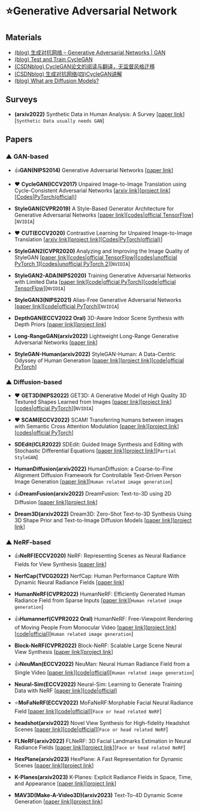 # ⭐Generative Adversarial Network

## Materials

* [(blog) 生成对抗网络 – Generative Adversarial Networks | GAN](https://easyai.tech/ai-definition/gan/)
* [(blog) Test and Train CycleGAN](https://colab.research.google.com/github/junyanz/pytorch-CycleGAN-and-pix2pix/blob/master/CycleGAN.ipynb#scrollTo=OzSKIPUByfiN)
* [(CSDNblog) CycleGAN论文的阅读与翻译，无监督风格迁移](https://zhuanlan.zhihu.com/p/45394148)
* [(CSDNblog) 生成对抗网络(四)CycleGAN讲解](https://blog.csdn.net/qq_40520596/article/details/104714762)
* [(blog) What are Diffusion Models?](https://lilianweng.github.io/posts/2021-07-11-diffusion-models/)

## Surveys

* **(arxiv2022)** Synthetic Data in Human Analysis: A Survey [[paper link](https://arxiv.org/abs/2208.09191)][`Synthetic Data usually needs GAN`]


## Papers

### ▲ GAN-based

* 👍**GAN(NIPS2014)** Generative Adversarial Networks [[paper link](https://arxiv.org/abs/1406.2661)]

* ❤ **CycleGAN(ICCV2017)** Unpaired Image-to-Image Translation using Cycle-Consistent Adversarial Networks [[arxiv link](https://arxiv.org/pdf/1703.10593.pdf)][[project link](https://junyanz.github.io/CycleGAN/)][[Codes|PyTorch(official)](https://github.com/junyanz/pytorch-CycleGAN-and-pix2pix)]

* **StyleGAN(CVPR2019)** A Style-Based Generator Architecture for Generative Adversarial Networks [[paper link](https://openaccess.thecvf.com/content_CVPR_2019/html/Karras_A_Style-Based_Generator_Architecture_for_Generative_Adversarial_Networks_CVPR_2019_paper.html)][[codes|official TensorFlow](https://github.com/NVlabs/stylegan)][`NVIDIA`]

* ❤ **CUT(ECCV2020)** Contrastive Learning for Unpaired Image-to-Image Translation [[arxiv link](https://arxiv.org/abs/2007.15651)][[project link](http://taesung.me/ContrastiveUnpairedTranslation/)][[Codes|PyTorch(official)](https://github.com/taesungp/contrastive-unpaired-translation)]

* **StyleGAN2(CVPR2020)** Analyzing and Improving the Image Quality of StyleGAN [[paper link](https://openaccess.thecvf.com/content_CVPR_2020/html/Karras_Analyzing_and_Improving_the_Image_Quality_of_StyleGAN_CVPR_2020_paper.html)][[codes|official TensorFlow](https://github.com/NVlabs/stylegan2)][[codes|unofficial PyTorch 1](https://github.com/rosinality/stylegan2-pytorch)][[codes|unofficial PyTorch 2](https://github.com/lucidrains/stylegan2-pytorch)][`NVIDIA`]

* **StyleGAN2-ADA(NIPS2020)** Training Generative Adversarial Networks with Limited Data [[paper link](https://arxiv.org/abs/2006.06676)][[code|official PyTorch](https://github.com/NVlabs/stylegan2-ada-pytorch)][[code|official TensorFlow](https://github.com/NVlabs/stylegan2-ada/)][`NVIDIA`]

* **StyleGAN3(NIPS2021)** Alias-Free Generative Adversarial Networks [[paper link](https://proceedings.neurips.cc/paper/2021/hash/076ccd93ad68be51f23707988e934906-Abstract.html)][[code|official PyTorch](https://github.com/NVlabs/stylegan3)][`NVIDIA`]

* **DepthGAN(ECCV2022 Oral)** 3D-Aware Indoor Scene Synthesis with Depth Priors [[paper link](https://link.springer.com/chapter/10.1007/978-3-031-19787-1_23)][[project link](https://vivianszf.github.io/depthgan/)]

* **Long-RangeGAN(arxiv2022)** Lightweight Long-Range Generative Adversarial Networks [[paper link](https://arxiv.org/abs/2209.03793)]

* **StyleGAN-Human(arxiv2022)** StyleGAN-Human: A Data-Centric Odyssey of Human Generation [[paper link](https://arxiv.org/abs/2204.11823)][[project link](https://stylegan-human.github.io/)][[code|official PyTorch](https://github.com/stylegan-human/StyleGAN-Human)]


### ▲ Diffusion-based

* ❤ **GET3D(NIPS2022)** GET3D: A Generative Model of High Quality 3D Textured Shapes Learned from Images [[paper link](https://nv-tlabs.github.io/GET3D/assets/paper.pdf)][[project link](https://nv-tlabs.github.io/GET3D/)][[codes|official PyTorch](https://github.com/nv-tlabs/GET3D)][`NVIDIA`]

* ❤ **SCAM(ECCV2022)** SCAM! Transferring humans between images with Semantic Cross Attention Modulation [[paper link](https://arxiv.org/abs/2210.04883)][[project link](https://imagine.enpc.fr/~dufourn/publications/scam.html)][[codes|official PyTorch](https://github.com/nicolas-dufour/SCAM)]

* **SDEdit(ICLR2022)** SDEdit: Guided Image Synthesis and Editing with Stochastic Differential Equations [[paper link](https://arxiv.org/abs/2108.01073)][[project link](https://sde-image-editing.github.io/)][`Partial StyleGAN`]

* **HumanDiffusion(arxiv2022)** HumanDiffusion: a Coarse-to-Fine Alignment Diffusion Framework for Controllable Text-Driven Person Image Generation [[paper link](https://arxiv.org/abs/2211.06235)][`Human related image generation`]

* 👍**DreamFusion(arxiv2022)** DreamFusion: Text-to-3D using 2D Diffusion [[paper link](https://arxiv.org/abs/2209.14988)][[project link](https://dreamfusion3d.github.io/)]

* **Dream3D(arxiv2022)** Dream3D: Zero-Shot Text-to-3D Synthesis Using 3D Shape Prior and Text-to-Image Diffusion Models [[paper link](https://arxiv.org/abs/2212.14704)][[project link](https://bluestyle97.github.io/dream3d/)]


### ▲ NeRF-based

* 👍**NeRF(ECCV2020)** NeRF: Representing Scenes as Neural Radiance Fields for View Synthesis [[paper link](https://dl.acm.org/doi/abs/10.1007/978-3-030-58452-8_24)]

* **NerfCap(TVCG2022)** NerfCap: Human Performance Capture With Dynamic Neural Radiance Fields [[paper link](https://ieeexplore.ieee.org/abstract/document/9870173)]

* **HumanNeRF(CVPR2022)** HumanNeRF: Efficiently Generated Human Radiance Field from Sparse Inputs [[paper link](https://openaccess.thecvf.com/content/CVPR2022/html/Zhao_HumanNeRF_Efficiently_Generated_Human_Radiance_Field_From_Sparse_Inputs_CVPR_2022_paper.html)][`Human related image generation`]

* 👍**Humannerf(CVPR2022 Oral)** HumanNeRF: Free-Viewpoint Rendering of Moving People From Monocular Video [[paper link](https://openaccess.thecvf.com/content/CVPR2022/html/Weng_HumanNeRF_Free-Viewpoint_Rendering_of_Moving_People_From_Monocular_Video_CVPR_2022_paper.html)][[project link](https://grail.cs.washington.edu/projects/humannerf/)][[code|official](https://github.com/chungyiweng/humannerf)][`Human related image generation`]

* **Block-NeRF(CVPR2022)** Block-NeRF: Scalable Large Scene Neural View Synthesis [[paper link](https://openaccess.thecvf.com/content/CVPR2022/html/Tancik_Block-NeRF_Scalable_Large_Scene_Neural_View_Synthesis_CVPR_2022_paper.html)][[project link](waymo.com/research/block-nerf)]

* 👍**NeuMan(ECCV2022)** NeuMan: Neural Human Radiance Field from a Single Video [[paper link](https://www.ecva.net/papers/eccv_2022/papers_ECCV/papers/136920400.pdf)][[code|official](https://github.com/apple/ml-neuman)][`Human related image generation`]

* **Neural-Sim(ECCV2022)** Neural-Sim: Learning to Generate Training Data with NeRF [[paper link](https://link.springer.com/chapter/10.1007/978-3-031-20050-2_28)][[code|official](https://github.com/gyhandy/Neural-Sim-NeRF)]

* ⭐**MoFaNeRF(ECCV2022)** MoFaNeRF:Morphable Facial Neural Radiance Field [[paper link](https://link.springer.com/chapter/10.1007/978-3-031-20062-5_16)][[code|official](https://github.com/zhuhao-nju/mofanerf)][`Face or head related NeRF`]

* **headshot(arxiv2022)** Novel View Synthesis for High-fidelity Headshot Scenes [[paper link](https://arxiv.org/abs/2205.15595)][[code|official](https://github.com/showlab/headshot)][`Face or head related NeRF`]

* **FLNeRF(arxiv2022)** FLNeRF: 3D Facial Landmarks Estimation in Neural Radiance Fields [[paper link](https://arxiv.org/abs/2211.11202)][[project link](https://github.com/ZHANG1023/FLNeRF)][`Face or head related NeRF`]

* **HexPlane(arxiv2023)** HexPlane: A Fast Representation for Dynamic Scenes [[paper link](https://arxiv.org/abs/2301.09632)][[project link](https://caoang327.github.io/HexPlane)]

* **K-Planes(arxiv2023)** K-Planes: Explicit Radiance Fields in Space, Time, and Appearance  [[paper link](https://arxiv.org/abs/2301.10241)][[project link](https://sarafridov.github.io/K-Planes/)]

* **MAV3D(Make-A-Video3D)(arxiv2023)** Text-To-4D Dynamic Scene Generation [[paper link](https://arxiv.org/abs/2301.11280)][[project link](https://make-a-video3d.github.io/)]

